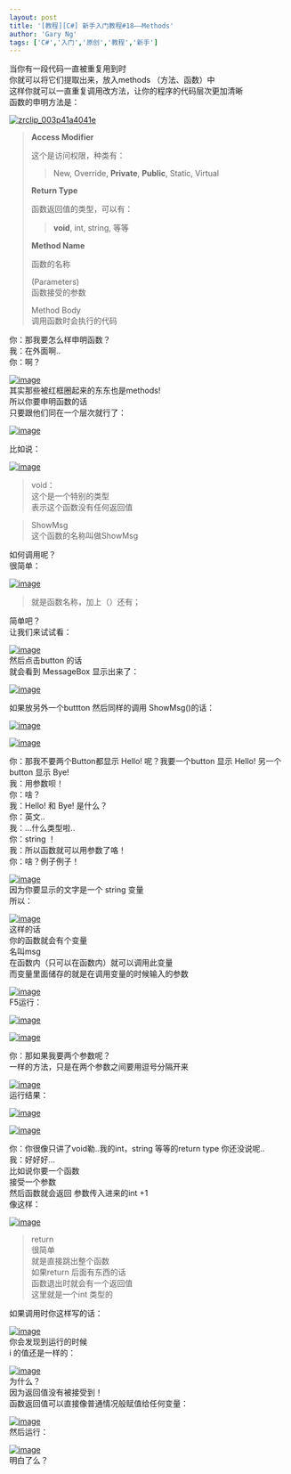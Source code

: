 ```yaml
---
layout: post
title: '[教程][C#] 新手入门教程#18——Methods'
author: 'Gary Ng'
tags: ['C#','入门','原创','教程','新手']
---
```


当你有一段代码一直被重复用到时  
 你就可以将它们提取出来，放入methods （方法、函数）中  
 这样你就可以一直重复调用改方法，让你的程序的代码层次更加清晰  
 函数的申明方法是：  

[![zrclip\_003p41a4041e](http://lh6.ggpht.com/-CNqo6tPSOk0/UpGlkKrUXcI/AAAAAAAAGUU/ThhhAyKo71o/zrclip_003p41a4041e_thumb.png?imgmax=800 "zrclip_003p41a4041e")](http://lh5.ggpht.com/-0VKnLiV0-I4/UpGljDJfGxI/AAAAAAAAGUM/xdHr03otkdE/s1600-h/zrclip_003p41a4041e2.png)  

> **Access Modifier**
>
>  这个是访问权限，种类有：  
>
> > New, Override, **Private**, **Public**, Static, Virtual
>
>   
>
> **Return Type**
>
>  函数返回值的类型，可以有：  
>
> > **void**, int, string, 等等
>
>   
>
> **Method Name**
>
>  函数的名称  
>
> (Parameters)  
>  函数接受的参数  
>
> Method Body  
>  调用函数时会执行的代码  

  
 你：那我要怎么样申明函数？  
 我：在外面啊..  
 你：啊？  
 
<!-- More -->  

[![image](http://lh4.ggpht.com/-1lCqfmJTe8Y/UpGlmXgRJ1I/AAAAAAAAGUk/88lo-3qY2Pk/image_thumb.png?imgmax=800 "image")](http://lh3.ggpht.com/-XC25-Dat3-w/UpGllX0QRtI/AAAAAAAAGUc/ncoHnoFHQWM/s1600-h/image2.png)  
 其实那些被红框圈起来的东东也是methods!  
 所以你要申明函数的话  
 只要跟他们同在一个层次就行了：  

[![image](http://lh5.ggpht.com/-K_8f6uf88n0/UpGlol4hOBI/AAAAAAAAGU0/PEig_C6yda8/image_thumb3%25255B1%25255D.png?imgmax=800 "image")](http://lh5.ggpht.com/-S15XpjL0atA/UpGlndvWkyI/AAAAAAAAGUs/A5ZKNiTwT4I/s1600-h/image11.png)  
  
 比如说：  

[![image](http://lh4.ggpht.com/-r7vhackMaIQ/UpGlqyobn6I/AAAAAAAAGVE/Ic5gvXxvmIw/image_thumb6.png?imgmax=800 "image")](http://lh3.ggpht.com/-BN_7ycYN-Lo/UpGlp7cW6zI/AAAAAAAAGU8/7qehgskZ0yM/s1600-h/image20.png)  

> void：  
>  这个是一个特别的类型  
>  表示这个函数没有任何返回值

> ShowMsg  
>  这个函数的名称叫做ShowMsg

如何调用呢？  
 很简单：  

[![image](http://lh4.ggpht.com/-cKphlGv5FSc/UpGls7YPTsI/AAAAAAAAGVU/kKGyoLhHuFk/image_thumb7.png?imgmax=800 "image")](http://lh4.ggpht.com/-JO_Tx_TExAE/UpGlryT3t_I/AAAAAAAAGVM/dfZ4aLLNoOE/s1600-h/image23.png)  

> 就是函数名称，加上（）还有；

简单吧？  
 让我们来试试看：  

[![image](http://lh6.ggpht.com/-513liL0U4WE/UpGluw_JLSI/AAAAAAAAGVk/hqFWKZFLE30/image_thumb8%25255B1%25255D.png?imgmax=800 "image")](http://lh5.ggpht.com/-nrr0SXZsZZc/UpGltoDlX3I/AAAAAAAAGVc/6NcBnLAzV6A/s1600-h/image26.png)  
 然后点击button 的话  
 就会看到 MessageBox 显示出来了：  

[![image](http://lh4.ggpht.com/-enGrhkuhaLM/UpGlw4dfpMI/AAAAAAAAGV0/cWmw1d5yTco/image_thumb9.png?imgmax=800 "image")](http://lh3.ggpht.com/-60P-Hfsw99k/UpGlvjS3pgI/AAAAAAAAGVs/co2kLR1CFqc/s1600-h/image29.png)  
  
 如果放另外一个buttton 然后同样的调用 ShowMsg()的话：  

[![image](http://lh6.ggpht.com/-QScFJ9yA6h4/UpGly5WdeiI/AAAAAAAAGWE/VsVzURh2rlA/image_thumb1.png?imgmax=800 "image")](http://lh5.ggpht.com/-ehGPnICou24/UpGlxwZY4JI/AAAAAAAAGV8/prUPEhUB1q8/s1600-h/image3.png)  

[![image](http://lh5.ggpht.com/-_aP0g6aftTo/UpGl07EkHpI/AAAAAAAAGWU/3DlBTSvOu1I/image_thumb2.png?imgmax=800 "image")](http://lh5.ggpht.com/-Th93Hz-K5xs/UpGl0GIHNKI/AAAAAAAAGWM/sOgqmDXx_oI/s1600-h/image6.png)  
  
  
 你：那我不要两个Button都显示 Hello! 呢？我要一个button 显示 Hello!
另一个button 显示 Bye!  
 我：用参数呗！  
 你：啥？  
 我：Hello! 和 Bye! 是什么？  
 你：英文..  
 我：…什么类型啦..  
 你：string ！  
 我：所以函数就可以用参数了咯！  
 你：啥？例子例子！  

[![image](http://lh5.ggpht.com/-rNYGVHU3BSI/UpGl3YvG6kI/AAAAAAAAGWk/zJW3_aJ45Q0/image_thumb3.png?imgmax=800 "image")](http://lh6.ggpht.com/-aI5dmX0-9lo/UpGl2F64BBI/AAAAAAAAGWc/VvIU3zQ3ty0/s1600-h/image9%25255B1%25255D.png)  
 因为你要显示的文字是一个 string 变量  
 所以：  

[![image](http://lh3.ggpht.com/-C1xHqEyfwwI/UpGl5nxvVbI/AAAAAAAAGW0/sL3Rf--Y12s/image_thumb4.png?imgmax=800 "image")](http://lh4.ggpht.com/-LI8Pv9pQU60/UpGl4VP5OoI/AAAAAAAAGWs/VuI-SG2U3Ck/s1600-h/image12.png)  
 这样的话  
 你的函数就会有个变量  
 名叫msg  
 在函数内（只可以在函数内）就可以调用此变量  
 而变量里面储存的就是在调用变量的时候输入的参数  

[![image](http://lh3.ggpht.com/-cwB5LMHU0M4/UpGl7TbIiDI/AAAAAAAAGXE/mx8in2ExgCE/image_thumb5.png?imgmax=800 "image")](http://lh3.ggpht.com/-Kge5onSdisM/UpGl6nkndQI/AAAAAAAAGW8/b1HugNlUZ5Y/s1600-h/image15.png)  
 F5运行：  

[![image](http://lh3.ggpht.com/-s12Xrnh2hTk/UpGl9mCb46I/AAAAAAAAGXU/KKpsYs0ioMY/image_thumb6%25255B1%25255D.png?imgmax=800 "image")](http://lh6.ggpht.com/-XUbiwImwC8g/UpGl8lnGZPI/AAAAAAAAGXM/RyBHma1g-p4/s1600-h/image18%25255B1%25255D.png)  

[![image](http://lh6.ggpht.com/-amUTw7DHcXc/UpGl_Y5fHVI/AAAAAAAAGXk/Mma92EtEi3U/image_thumb7%25255B1%25255D.png?imgmax=800 "image")](http://lh3.ggpht.com/-DKXPipQL-jg/UpGl-kYbA7I/AAAAAAAAGXc/X568LrawVWQ/s1600-h/image21%25255B1%25255D.png)  
  
 你：那如果我要两个参数呢？  
 一样的方法，只是在两个参数之间要用逗号分隔开来  

[![image](http://lh4.ggpht.com/-RxnPGRUkVqk/UpGmB8lLzwI/AAAAAAAAGX0/vsUp6P5Z6ik/image_thumb8.png?imgmax=800 "image")](http://lh5.ggpht.com/-uZdXfqQcGNE/UpGmAua5OOI/AAAAAAAAGXs/pGogzc_M774/s1600-h/image24%25255B1%25255D.png)  
 运行结果：  

[![image](http://lh6.ggpht.com/-lcMvvmI4MdU/UpGmD1wdpyI/AAAAAAAAGYE/999DpsuZ0aY/image_thumb9%25255B1%25255D.png?imgmax=800 "image")](http://lh6.ggpht.com/-THbNRvjqPgQ/UpGmC_ZVdMI/AAAAAAAAGX8/IcsLkPWmQFU/s1600-h/image27%25255B1%25255D.png)  

[![image](http://lh4.ggpht.com/-lrBQ9j6RtaU/UpGmGKQG2yI/AAAAAAAAGYU/MrKmFcnl9Cw/image_thumb10.png?imgmax=800 "image")](http://lh5.ggpht.com/-NqOo01s8Fv0/UpGmEjbFBaI/AAAAAAAAGYM/pJvKu_PZhe8/s1600-h/image30.png)  
  
 你：你很像只讲了void勒..我的int，string 等等的return type
你还没说呢..  
 我：好好好…  
 比如说你要一个函数  
 接受一个参数  
 然后函数就会返回 参数传入进来的int +1  
 像这样：  

[![image](http://lh5.ggpht.com/-HujKLdxNhvk/UpGmJTXCNuI/AAAAAAAAGYk/oJ7ZMoUC0vk/image_thumb%25255B3%25255D.png?imgmax=800 "image")](http://lh4.ggpht.com/-LN0LPis-79Q/UpGmHt00dZI/AAAAAAAAGYc/Qs8cVbxVynE/s1600-h/image%25255B9%25255D.png)  

> return  
>  很简单  
>  就是直接跳出整个函数  
>  如果return 后面有东西的话  
>  函数退出时就会有一个返回值  
>  这里就是一个int 类型的

如果调用时你这样写的话：  

[![image](http://lh5.ggpht.com/-Tuu8jBmDsQw/UpGmLbkC74I/AAAAAAAAGY0/D_4JtszDqvQ/image_thumb%25255B4%25255D.png?imgmax=800 "image")](http://lh3.ggpht.com/-I3c0UsUSykQ/UpGmKR0cUqI/AAAAAAAAGYs/xbC7dErOEcQ/s1600-h/image%25255B12%25255D.png)  
 你会发现到运行的时候  
 i 的值还是一样的：  

[![image](http://lh6.ggpht.com/-ITrFtxzG-kA/UpGmOYHHw3I/AAAAAAAAGZE/WN0BK03XCFQ/image_thumb%25255B5%25255D.png?imgmax=800 "image")](http://lh4.ggpht.com/-hdhgSLqXnSw/UpGmNFFGN2I/AAAAAAAAGY8/AJkVTb644_4/s1600-h/image%25255B15%25255D.png)  
 为什么？  
 因为返回值没有被接受到！  
 函数返回值可以直接像普通情况般赋值给任何变量：  

[![image](http://lh5.ggpht.com/-wOqHxZcZ4U0/UpGmQaD6boI/AAAAAAAAGZU/0C9hPP0ZaYk/image_thumb%25255B6%25255D.png?imgmax=800 "image")](http://lh3.ggpht.com/-Cu68j2YmfRs/UpGmPeBESSI/AAAAAAAAGZM/SGlYdrsU49M/s1600-h/image%25255B18%25255D.png)  
 然后运行：  

[![image](http://lh4.ggpht.com/-p7aIed6KeI4/UpGmTPDW0pI/AAAAAAAAGZk/7aXPXikveoY/image_thumb%25255B7%25255D.png?imgmax=800 "image")](http://lh3.ggpht.com/-xLikMCaGky8/UpGmR9UOheI/AAAAAAAAGZc/5ri9LrLNCHs/s1600-h/image%25255B21%25255D.png)  
 明白了么？  
  
  
  
  

